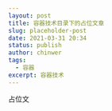 ```yaml
---
layout: post
title: 容器技术目录下的占位文章
slug: placeholder-post
date: 2021-03-31 20:34
status: publish
author: chinwer
tags: 
  - 容器
excerpt: 容器技术
---
```


占位文
